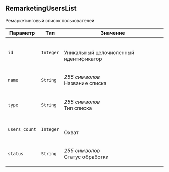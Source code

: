 
## RemarketingUsersList

Ремаркетинговый список пользователей

<table>
    <thead>
        <tr><th>Параметр</th><th>Тип</th><th>Значение</th></tr>
    </thead>
    <tbody>
        <tr>
            <td><code>id</code></td>
            <td><code>Integer</code></td>
            <td><p><br />Уникальный целочисленный идентификатор</p></td>
        </tr><tr>
            <td><code>name</code></td>
            <td><code>String</code></td>
            <td><p><em>255 символов</em> <br />Название списка</p></td>
        </tr><tr>
            <td><code>type</code></td>
            <td><code>String</code></td>
            <td><p><em>255 символов</em> <br />Тип списка</p></td>
        </tr><tr>
            <td><code>users_count</code></td>
            <td><code>Integer</code></td>
            <td><p><br />Охват</p></td>
        </tr><tr>
            <td><code>status</code></td>
            <td><code>String</code></td>
            <td><p><em>255 символов</em> <br />Статус обработки</p></td>
        </tr>
    </tbody>
</table>